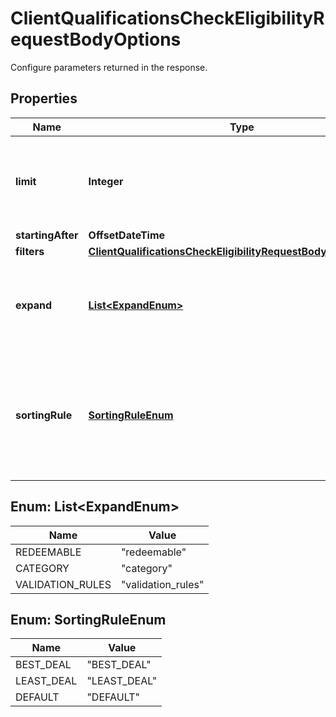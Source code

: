 

# ClientQualificationsCheckEligibilityRequestBodyOptions

Configure parameters returned in the response.

## Properties

| Name | Type | Description | Notes |
|------------ | ------------- | ------------- | -------------|
|**limit** | **Integer** | The maximum number of redeemables to be returned in the API request. The actual number of returned redeemables will be determined by the API. The default value is set to 5 |  [optional] |
|**startingAfter** | **OffsetDateTime** | Cursor used for paging. |  [optional] |
|**filters** | [**ClientQualificationsCheckEligibilityRequestBodyOptionsFilters**](ClientQualificationsCheckEligibilityRequestBodyOptionsFilters.md) |  |  [optional] |
|**expand** | [**List&lt;ExpandEnum&gt;**](#List&lt;ExpandEnum&gt;) | The expand array lets you configure the parameters included in the response. Depending on the strings included in the array, the response will contain different details.   | **Expand Option** | **Response Body** | |:---|:---| | [\&quot;redeemable\&quot;] | - Returns the redeemables&#39; metadata. | | [\&quot;category\&quot;] | - Returns an expanded &#x60;categories&#x60; object, showing details about the category. | | [\&quot;validation_rules\&quot;] | - Returns an expanded &#x60;validation_rules&#x60; object, showing details about the validation rules. | |  [optional] |
|**sortingRule** | [**SortingRuleEnum**](#SortingRuleEnum) | Is used to determine the order in which data is displayed in the result array.    - &#x60;DEFAULT&#x60; - Sorting descending by &#x60;created_at&#x60;   - &#x60;BEST_DEAL&#x60; - Sorting descending by &#x60;total_applied_discount_amount&#x60;   - &#x60;LEAST_DEAL&#x60; - Sorting ascending by &#x60;total_applied_discount_amount&#x60; |  [optional] |



## Enum: List&lt;ExpandEnum&gt;

| Name | Value |
|---- | -----|
| REDEEMABLE | &quot;redeemable&quot; |
| CATEGORY | &quot;category&quot; |
| VALIDATION_RULES | &quot;validation_rules&quot; |



## Enum: SortingRuleEnum

| Name | Value |
|---- | -----|
| BEST_DEAL | &quot;BEST_DEAL&quot; |
| LEAST_DEAL | &quot;LEAST_DEAL&quot; |
| DEFAULT | &quot;DEFAULT&quot; |



